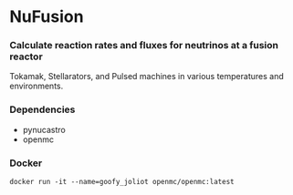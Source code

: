 # NuFusion
### Calculate reaction rates and fluxes for neutrinos at a fusion reactor
Tokamak, Stellarators, and Pulsed machines in various temperatures and environments.

### Dependencies
* pynucastro
* openmc



### Docker
```docker run -it --name=goofy_joliot openmc/openmc:latest```